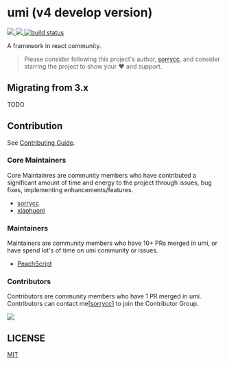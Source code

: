 # umi (v4 develop version)

<p>
  <a href="https://www.npmjs.com/package/umi" target="_blank">
    <img src="https://img.shields.io/npm/v/umi.svg" />
  </a>
  <a href="https://www.npmjs.com/package/umi" target="_blank">
    <img src="https://img.shields.io/npm/dm/umi.svg" />
  </a>
  <a href="https://github.com/umijs/umi-next" target="_blank">
    <img src="https://github.com/umijs/umi-next/workflows/CI/badge.svg" alt="build status"  />
  </a>
</p>

A framework in react community.

> Please consider following this project's author, [sorrycc](https://github.com/sorrycc), and consider starring the project to show your ❤️ and support.

## Migrating from 3.x

TODO

## Contribution

See [Contributing Guide](./CONTRIBUTING.md).

### Core Maintainers

Core Maintainres are community members who have contributed a significant amount of time and energy to the project through issues, bug fixes, implementing enhancements/features.

* [sorrycc](https://github.com/sorrycc)
* [xiaohuoni](https://github.com/xiaohuoni)

### Maintainers

Maintainers are community members who have 10+ PRs merged in umi, or have spend lot's of time on umi community or issues.

* [PeachScript](https://github.com/PeachScript)

### Contributors

Contributors are community members who have 1 PR merged in umi. Contributors can contact me[[sorrycc](https://github.com/sorrycc)] to join the Contributor Group.

<a href="https://github.com/umijs/umi/graphs/contributors"><img src="https://opencollective.com/umi/contributors.svg?width=890&button=false" /></a>

## LICENSE

[MIT](./LICENSE)

